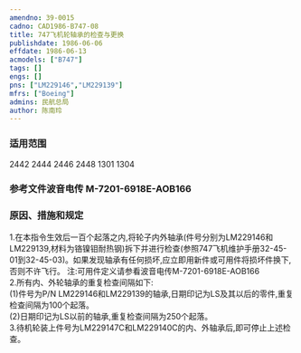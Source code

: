 ```yaml
---
amendno: 39-0015  
cadno: CAD1986-B747-08  
title: 747飞机轮轴承的检查与更换  
publishdate: 1986-06-06  
effdate: 1986-06-13  
acmodels: ["B747"]  
tags: []  
engs: []  
pns: ["LM229146","LM229139"]  
mfrs: ["Boeing"]  
admins: 民航总局  
author: 陈南玲  
---
```

  
### 适用范围  
2442 2444 2446 2448 1301 1304  
  
<!--more-->  
### 参考文件波音电传 M-7201-6918E-AOB166  
  
### 原因、措施和规定  
1.在本指令生效后一百个起落之内,将轮子内外轴承(件号分别为LM229146和LM229139,材料为铬镍钼耐热钢)拆下并进行检查(参照747飞机维护手册32-45-01到32-45-03)。如果发现轴承有任何损坏,应立即用新件或可用件将损坏件换下,否则不许飞行。 注:可用件定义请参看波音电传M-7201-6918E-AOB166  
2.所有内、外轮轴承的重复检查间隔如下:  
  (1)件号为P/N LM229146和LM229139的轴承,日期印记为LS及其以后的零件,重复检查间隔为100个起落。  
  (2)日期印记为LS以前的轴承,重复检查间隔为250个起落。  
3.待机轮装上件号为LM229147C和LM229140C的内、外轴承后,即可停止上述检查。  
